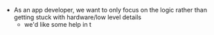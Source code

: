 - As an app developer, we want to only focus on the logic rather than getting stuck with hardware/low level details
	- we'd like some help in t